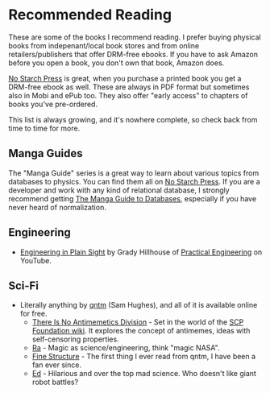 # Recommended Reading

These are some of the books I recommend reading. I prefer buying physical books from indepenant/local book stores and from online retailers/publishers that offer DRM-free ebooks. If you have to ask Amazon before you open a book, you don't own that book, Amazon does.

[No Starch Press](https://nostarch.com) is great, when you purchase a printed book you get a DRM-free ebook as well. These are always in PDF format but sometimes also in Mobi and ePub too. They also offer "early access" to chapters of books you've pre-ordered.

This list is always growing, and it's nowhere complete, so check back from time to time for more.

## Manga Guides

The "Manga Guide" series is a great way to learn about various topics from databases to physics. You can find them all on [No Starch Press](https://nostarch.com/catalog/manga). If you are a developer and work with any kind of relational database, I strongly recommend getting [The Manga Guide to Databases](https://nostarch.com/mg_databases.htm), especially if you have never heard of normalization.

## Engineering

* [Engineering in Plain Sight](https://nostarch.com/engineering-plain-sight) by Grady Hillhouse of [Practical Engineering](https://www.youtube.com/c/PracticalEngineeringChannel) on YouTube.

## Sci-Fi

* Literally anything by [qntm](https://qntm.org) (Sam Hughes), and all of it is available online for free.
    * [There Is No Antimemetics Division](https://qntm.org/scp) - Set in the world of the [SCP Foundation wiki](https://scp-wiki.wikidot.com/). It explores the concept of antimemes, ideas with self-censoring properties.
    * [Ra](https://qntm.org/ra) - Magic as science/engineering, think "magic NASA".
    * [Fine Structure](https://qntm.org/structure) - The first thing I ever read from qntm, I have been a fan ever since.
    * [Ed](https://qntm.org/ed) - Hilarious and over the top mad science. Who doesn't like giant robot battles?
